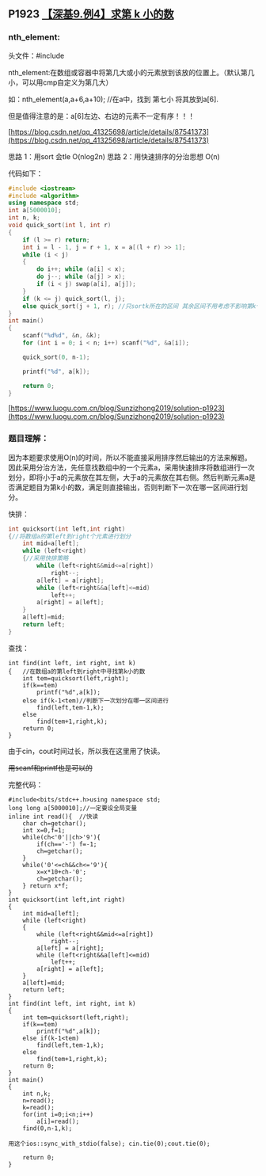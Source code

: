 ## P1923         [【深基9.例4】求第 k 小的数](https://www.luogu.com.cn/problem/P1923)

### nth_element:

头文件：#include<algorithm>

nth_element:在数组或容器中将第几大或小的元素放到该放的位置上。（默认第几小，可以用cmp自定义为第几大）

如：nth_element(a,a+6,a+10);  //在a中，找到 第七小  将其放到a[6].

但是值得注意的是：a[6]左边、右边的元素不一定有序！！！

[https://blog.csdn.net/qq_41325698/article/details/87541373](https://blog.csdn.net/qq_41325698/article/details/87541373)

思路 1：用sort 会tle  O(nlog2n)
思路 2：用快速排序的分治思想 O(n)

代码如下：

```cpp
#include <iostream>
#include <algorithm>
using namespace std;
int a[5000010];
int n, k;
void quick_sort(int l, int r)
{
	if (l >= r) return;
	int i = l - 1, j = r + 1, x = a[(l + r) >> 1];
	while (i < j)
	{
		do i++; while (a[i] < x);
		do j--; while (a[j] > x);
		if (i < j) swap(a[i], a[j]);
	}
	if (k <= j) quick_sort(l, j);
	else quick_sort(j + 1, r); //只sortk所在的区间 其余区间不用考虑不影响第k个小是什么
}
int main()
{
	scanf("%d%d", &n, &k);
	for (int i = 0; i < n; i++) scanf("%d", &a[i]);

	quick_sort(0, n-1);

	printf("%d", a[k]);

	return 0;
}

```

[https://www.luogu.com.cn/blog/Sunzizhong2019/solution-p1923](https://www.luogu.com.cn/blog/Sunzizhong2019/solution-p1923)

### 题目理解：

因为本题要求使用O(n)的时间，所以不能直接采用排序然后输出的方法来解题。因此采用分治方法，先任意找数组中的一个元素a，采用快速排序将数组进行一次划分，即将小于a的元素放在其左侧，大于a的元素放在其右侧。然后判断元素a是否满足题目为第k小的数，满足则直接输出，否则判断下一次在哪一区间进行划分。

快排：

```cpp
int quicksort(int left,int right)
{//将数组a的第left到right个元素进行划分
    int mid=a[left];
    while (left<right)
    {//采用快排策略
        while (left<right&&mid<=a[right])
            right--;
        a[left] = a[right];
        while (left<right&&a[left]<=mid)
            left++;
        a[right] = a[left];
    }
    a[left]=mid;
    return left;
}
```

查找：

```
int find(int left, int right, int k)
{   //在数组a的第left到right中寻找第k小的数
    int tem=quicksort(left,right);
    if(k==tem)
        printf("%d",a[k]);
    else if(k-1<tem)//判断下一次划分在哪一区间进行
        find(left,tem-1,k);
    else
        find(tem+1,right,k);
    return 0;
}
```

由于cin，cout时间过长，所以我在这里用了快读。

~~用scanf和printf也是可以的~~

完整代码：

```
#include<bits/stdc++.h>using namespace std;
long long a[5000010];//一定要设全局变量
inline int read(){  //快读
    char ch=getchar();
    int x=0,f=1;
    while(ch<'0'||ch>'9'){
        if(ch=='-') f=-1;
        ch=getchar();
    }
    while('0'<=ch&&ch<='9'){
        x=x*10+ch-'0';
        ch=getchar();
    } return x*f;
}
int quicksort(int left,int right)
{
    int mid=a[left];
    while (left<right)
    {
        while (left<right&&mid<=a[right])
            right--;
        a[left] = a[right];
        while (left<right&&a[left]<=mid)
            left++;
        a[right] = a[left];
    }
    a[left]=mid;
    return left;
}
int find(int left, int right, int k)
{
    int tem=quicksort(left,right);
    if(k==tem)
        printf("%d",a[k]);
    else if(k-1<tem)
        find(left,tem-1,k);
    else
        find(tem+1,right,k);
    return 0;
}
int main()
{
    int n,k;
    n=read();
    k=read();
    for(int i=0;i<n;i++)
        a[i]=read();
    find(0,n-1,k);

用这个ios::sync_with_stdio(false); cin.tie(0);cout.tie(0);

    return 0;
}
```